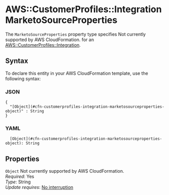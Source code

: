 # AWS::CustomerProfiles::Integration MarketoSourceProperties<a name="aws-properties-customerprofiles-integration-marketosourceproperties"></a>

<a name="aws-properties-customerprofiles-integration-marketosourceproperties-description"></a>The `MarketoSourceProperties` property type specifies Not currently supported by AWS CloudFormation\. for an [AWS::CustomerProfiles::Integration](aws-resource-customerprofiles-integration.md)\.

## Syntax<a name="aws-properties-customerprofiles-integration-marketosourceproperties-syntax"></a>

To declare this entity in your AWS CloudFormation template, use the following syntax:

### JSON<a name="aws-properties-customerprofiles-integration-marketosourceproperties-syntax.json"></a>

```
{
  "[Object](#cfn-customerprofiles-integration-marketosourceproperties-object)" : String
}
```

### YAML<a name="aws-properties-customerprofiles-integration-marketosourceproperties-syntax.yaml"></a>

```
  [Object](#cfn-customerprofiles-integration-marketosourceproperties-object): String
```

## Properties<a name="aws-properties-customerprofiles-integration-marketosourceproperties-properties"></a>

`Object`  <a name="cfn-customerprofiles-integration-marketosourceproperties-object"></a>
Not currently supported by AWS CloudFormation\.  
*Required*: Yes  
*Type*: String  
*Update requires*: [No interruption](https://docs.aws.amazon.com/AWSCloudFormation/latest/UserGuide/using-cfn-updating-stacks-update-behaviors.html#update-no-interrupt)
